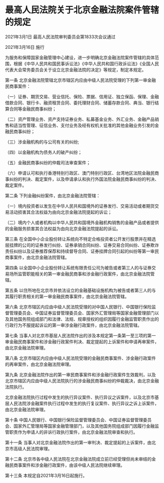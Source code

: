 # 最高人民法院关于北京金融法院案件管辖的规定

2021年3月1日 最高人民法院审判委员会第1833次会议通过

2021年3月16日 施行

<!-- INFO END -->

为服务和保障国家金融管理中心建设，进一步明确北京金融法院案件管辖的具体范围，根据《中华人民共和国民事诉讼法》《中华人民共和国行政诉讼法》《全国人民代表大会常务委员会关于设立北京金融法院的决定》等规定，制定本规定。

第一条 北京金融法院管辖北京市辖区内应由中级人民法院受理的下列第一审金融民商事案件：

（一）证券、期货交易、营业信托、保险、票据、信用证、独立保函、保理、金融借款合同、银行卡、融资租赁合同、委托理财合同、储蓄存款合同、典当、银行结算合同等金融民商事纠纷；

（二）资产管理业务、资产支持证券业务、私募基金业务、外汇业务、金融产品销售和适当性管理、征信业务、支付业务及经有权机关批准的其他金融业务引发的金融民商事纠纷；

（三）涉金融机构的与公司有关的纠纷;

（四）以金融机构为债务人的破产纠纷；

（五）金融民商事纠纷的仲裁司法审查案件；

（六）申请认可和执行香港特别行政区、澳门特别行政区、台湾地区法院金融民商事纠纷的判决、裁定案件，以及申请承认和执行外国法院金融民商事纠纷的判决、裁定案件。

第二条 下列金融纠纷案件，由北京金融法院管辖：

（一）境内投资者以发生在中华人民共和国境外的证券发行、交易活动或者期货交易活动损害其合法权益为由向北京金融法院提起的诉讼；

（二）境内个人或者机构以中华人民共和国境外金融机构销售的金融产品或者提供的金融服务损害其合法权益为由向北京金融法院提起的诉讼。

第三条 在全国中小企业股份转让系统向不特定合格投资者公开发行股票并在精选层挂牌的公司的证券发行纠纷、证券承销合同纠纷、证券交易合同纠纷、证券欺诈责任纠纷以及证券推荐保荐和持续督导合同、证券挂牌合同引起的纠纷等第一审民商事案件，由北京金融法院管辖。

第四条 以全国中小企业股份转让系统有限责任公司为被告或者第三人的与证券交易场所监管职能相关的第一审金融民商事和涉金融行政案件，由北京金融法院管辖。

第五条 以住所地在北京市并依法设立的金融基础设施机构为被告或者第三人的与其履行职责相关的第一审金融民商事案件，由北京金融法院管辖。

第六条 北京市辖区内应由中级人民法院受理的对中国人民银行、中国银行保险监督管理委员会、中国证券监督管理委员会、国家外汇管理局等国家金融管理部门以及其他国务院组成部门和法律、法规、规章授权的组织因履行金融监管职责作出的行政行为不服提起诉讼的第一审涉金融行政案件，由北京金融法院管辖。

第七条 当事人对北京市基层人民法院作出的涉及本规定第一条第一至三项的第一审金融民商事案件和涉金融行政案件判决、裁定提起的上诉案件和申请再审案件，由北京金融法院审理。

第八条 北京市辖区内应由中级人民法院受理的金融民商事案件、涉金融行政案件的再审案件，由北京金融法院审理。

第九条 北京金融法院作出的第一审民商事案件和涉金融行政案件生效裁判，以及北京市辖区内应由中级人民法院执行的涉金融民商事纠纷的仲裁裁决，由北京金融法院执行。

北京金融法院执行过程中发生的执行异议案件、执行异议之诉案件，以及北京市基层人民法院涉金融案件执行过程中发生的执行复议案件、执行异议之诉上诉案件，由北京金融法院审理。

第十条 中国人民银行、中国银行保险监督管理委员会、中国证券监督管理委员会、国家外汇管理局等国家金融管理部门，以及其他国务院组成部门因履行金融监管职责作为申请人的非诉行政执行案件，由北京金融法院审查和执行。

第十一条 当事人对北京金融法院作出的第一审判决、裁定提起的上诉案件，由北京市高级人民法院审理。

第十二条 北京市各中级人民法院在北京金融法院成立前已经受理但尚未审结的金融民商事案件和涉金融行政案件，由该中级人民法院继续审理。

第十三条 本规定自2021年3月16日起施行。

